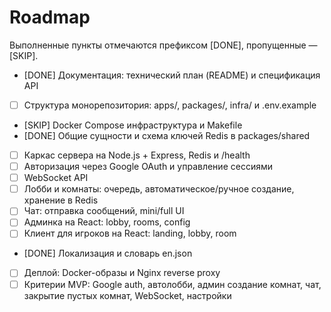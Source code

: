 # Roadmap
Выполненные пункты отмечаются префиксом [DONE], пропущенные — [SKIP].

- [DONE] Документация: технический план (README) и спецификация API
- [ ] Структура монорепозитория: apps/, packages/, infra/ и .env.example
- [SKIP] Docker Compose инфраструктура и Makefile
- [DONE] Общие сущности и схема ключей Redis в packages/shared
- [ ] Каркас сервера на Node.js + Express, Redis и /health
- [ ] Авторизация через Google OAuth и управление сессиями
- [ ] WebSocket API
- [ ] Лобби и комнаты: очередь, автоматическое/ручное создание, хранение в Redis
- [ ] Чат: отправка сообщений, mini/full UI
- [ ] Админка на React: lobby, rooms, config
- [ ] Клиент для игроков на React: landing, lobby, room
- [DONE] Локализация и словарь en.json
- [ ] Деплой: Docker-образы и Nginx reverse proxy
- [ ] Критерии MVP: Google auth, автолобби, админ создание комнат, чат, закрытие пустых комнат, WebSocket, настройки
